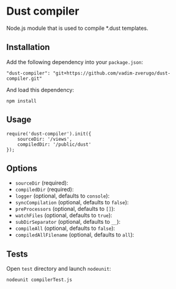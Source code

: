 Dust compiler
========

Node.js module that is used to compile *.dust templates.

Installation
------------

Add the following dependency into your `package.json`:

    "dust-compiler": "git+https://github.com/vadim-zverugo/dust-compiler.git"

And load this dependency:

    npm install

Usage
-----

    require('dust-compiler').init({
        sourceDir: '/views',
        compiledDir: '/public/dust'
    });

Options
-----

* `sourceDir` (required):
* `compiledDir` (required):
* `logger` (optional, defaults to `console`):
* `syncCompilation` (optional, defaults to `false`):
* `preProcessors` (optional, defaults to `[]`):
* `watchFiles` (optional, defaults to `true`):
* `subDirSeparator` (optional, defaults to `__`):
* `compileAll` (optional, defaults to `false`):
* `compiledAllFilename` (optional, defaults to `all`):

Tests
-----

Open `test` directory and launch `nodeunit`:

    nodeunit compilerTest.js
